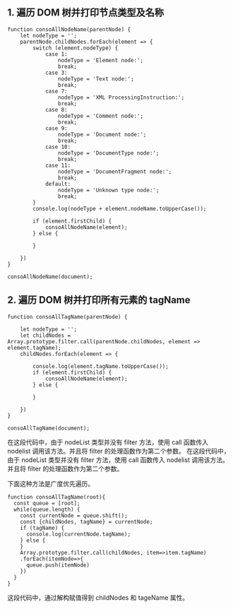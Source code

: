  ## 1. 遍历 DOM 树并打印节点类型及名称 
    function consoAllNodeName(parentNode) {
        let nodeType = '';
        parentNode.childNodes.forEach(element => {
            switch (element.nodeType) {
                case 1:
                    nodeType = 'Element node:';
                    break;
                case 3:
                    nodeType = 'Text node:';
                    break;
                case 7:
                    nodeType = 'XML ProcessingInstruction:';
                    break;
                case 8:
                    nodeType = 'Comment node:';
                    break;
                case 9:
                    nodeType = 'Document node:';
                    break;
                case 10:
                    nodeType = 'DocumentType node:';
                    break;
                case 11:
                    nodeType = 'DocumentFragment node:';
                    break;
                default:
                    nodeType = 'Unknown type node:';
                    break;
            }
            console.log(nodeType + element.nodeName.toUpperCase());
    
            if (element.firstChild) {
                consoAllNodeName(element);
            } else {
    
            }
    
        })
    }
    
    consoAllNodeName(document);

## 2. 遍历 DOM 树并打印所有元素的 tagName


    function consoAllTagName(parentNode) {
    
        let nodeType = '';
        let childNodes = Array.prototype.filter.call(parentNode.childNodes, element => element.tagName);
        childNodes.forEach(element => {
             
            console.log(element.tagName.toUpperCase());
            if (element.firstChild) {
                consoAllNodeName(element);
            } else {
    
            }
    
        })
    }
    
    consoAllTagName(document);
    

在这段代码中，由于 nodeList 类型并没有 filter 方法，使用 call 函数传入 nodelist 调用该方法。并且将 filter 的处理函数作为第二个参数。
在这段代码中，由于 nodeList 类型并没有 filter 方法，使用 call 函数传入 nodelist 调用该方法。并且将 filter 的处理函数作为第二个参数。

下面这种方法是广度优先遍历。
``` 
function consoAllTagName(root){
  const queue = [root];
  while(queue.length) {
    const currentNode = queue.shift();
    const {childNodes, tagName} = currentNode;
    if (tagName) {
      console.log(currentNode.tagName);
    } else {
    }
    Array.prototype.filter.call(childNodes, item=>item.tagName)
    .forEach(itemNode=>{
      queue.push(itemNode)
    })
  }
}
```

这段代码中，通过解构赋值得到 childNodes 和 tageName 属性。
